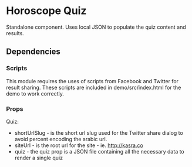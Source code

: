 # Horoscope Quiz

Standalone component. Uses local JSON to populate the quiz content and results.

## Dependencies

### Scripts

This module requires the uses of scripts from Facebook and Twitter for result sharing. These scripts are included in demo/src/index.html for the demo to work correctly.

### Props

Quiz:
 - shortUrlSlug - is the short url slug used for the Twitter share dialog to avoid percent encoding the arabic url.
 - siteUrl - is the root url for the site - ie. http://kasra.co
 - quiz - the quiz prop is a JSON file containing all the necessary data to render a single quiz
